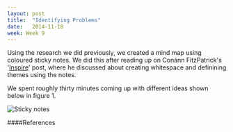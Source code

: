 ```yaml
---
layout: post
title:  "Identifying Problems"
date:   2014-11-18
week: Week 9
---
```


Using the research we did previously, we created a mind map using coloured sticky notes. We did this after reading up on Conánn FitzPatrick's '[Inspire](http://conann.com/creative-problem-solving/410-inspire.html)' post, where he discussed about creating whitespace and definining themes using the notes.

We spent roughly thirty minutes coming up with different ideas shown below in figure 1.

![Sticky notes](/projectblog/img/posts/identifying-problems.jpeg)

####References
